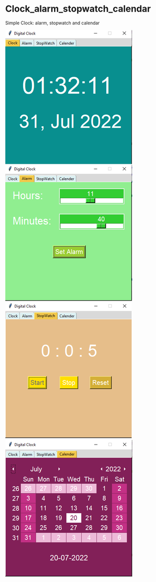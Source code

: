 # Clock_alarm_stopwatch_calendar
Simple Clock: alarm, stopwatch and calendar 

![alt text]( /images/Clock.PNG )
![alt text]( /images/Alarm.PNG )
![alt text]( /images/StopWatch.PNG )
![alt text]( /images/Calender.PNG )
